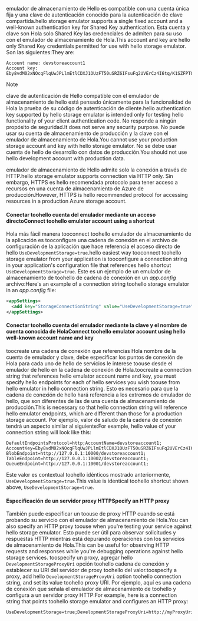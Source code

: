 <span data-ttu-id="45ff0-101">emulador de almacenamiento de Hello es compatible con una cuenta única fija y una clave de autenticación conocido para la autenticación de clave compartida.</span><span class="sxs-lookup"><span data-stu-id="45ff0-101">hello storage emulator supports a single fixed account and a well-known authentication key for Shared Key authentication.</span></span> <span data-ttu-id="45ff0-102">Esta cuenta y clave son Hola solo Shared Key las credenciales de admiten para su uso con el emulador de almacenamiento de Hola.</span><span class="sxs-lookup"><span data-stu-id="45ff0-102">This account and key are hello only Shared Key credentials permitted for use with hello storage emulator.</span></span> <span data-ttu-id="45ff0-103">Son las siguientes:</span><span class="sxs-lookup"><span data-stu-id="45ff0-103">They are:</span></span>

```
Account name: devstoreaccount1
Account key: Eby8vdM02xNOcqFlqUwJPLlmEtlCDXJ1OUzFT50uSRZ6IFsuFq2UVErCz4I6tq/K1SZFPTOtr/KBHBeksoGMGw==
```

> [!NOTE]
> <span data-ttu-id="45ff0-104">clave de autenticación de Hello compatible con el emulador de almacenamiento de hello está pensado únicamente para la funcionalidad de Hola la prueba de su código de autenticación de cliente.</span><span class="sxs-lookup"><span data-stu-id="45ff0-104">hello authentication key supported by hello storage emulator is intended only for testing hello functionality of your client authentication code.</span></span> <span data-ttu-id="45ff0-105">No responde a ningún propósito de seguridad.</span><span class="sxs-lookup"><span data-stu-id="45ff0-105">It does not serve any security purpose.</span></span> <span data-ttu-id="45ff0-106">No puede usar su cuenta de almacenamiento de producción y la clave con el emulador de almacenamiento de Hola.</span><span class="sxs-lookup"><span data-stu-id="45ff0-106">You cannot use your production storage account and key with hello storage emulator.</span></span> <span data-ttu-id="45ff0-107">No se debe usar cuenta de hello de desarrollo con datos de producción.</span><span class="sxs-lookup"><span data-stu-id="45ff0-107">You should not use hello development account with production data.</span></span>
> 
> <span data-ttu-id="45ff0-108">emulador de almacenamiento de Hello admite solo la conexión a través de HTTP.</span><span class="sxs-lookup"><span data-stu-id="45ff0-108">hello storage emulator supports connection via HTTP only.</span></span> <span data-ttu-id="45ff0-109">Sin embargo, HTTPS es hello recomendada protocolo para tener acceso a recursos en una cuenta de almacenamiento de Azure de producción.</span><span class="sxs-lookup"><span data-stu-id="45ff0-109">However, HTTPS is hello recommended protocol for accessing resources in a production Azure storage account.</span></span>
> 

#### <a name="connect-toohello-emulator-account-using-a-shortcut"></a><span data-ttu-id="45ff0-110">Conectar toohello cuenta del emulador mediante un acceso directo</span><span class="sxs-lookup"><span data-stu-id="45ff0-110">Connect toohello emulator account using a shortcut</span></span>
<span data-ttu-id="45ff0-111">Hola más fácil manera tooconnect toohello emulador de almacenamiento de la aplicación es tooconfigure una cadena de conexión en el archivo de configuración de la aplicación que hace referencia el acceso directo de hello `UseDevelopmentStorage=true`.</span><span class="sxs-lookup"><span data-stu-id="45ff0-111">hello easiest way tooconnect toohello storage emulator from your application is tooconfigure a connection string in your application's configuration file that references hello shortcut `UseDevelopmentStorage=true`.</span></span> <span data-ttu-id="45ff0-112">Este es un ejemplo de un emulador de almacenamiento de toohello de cadena de conexión en un *app.config* archivo:</span><span class="sxs-lookup"><span data-stu-id="45ff0-112">Here's an example of a connection string toohello storage emulator in an *app.config* file:</span></span> 

```xml
<appSettings>
  <add key="StorageConnectionString" value="UseDevelopmentStorage=true" />
</appSettings>
```

#### <a name="connect-toohello-emulator-account-using-hello-well-known-account-name-and-key"></a><span data-ttu-id="45ff0-113">Conectar toohello cuenta del emulador mediante la clave y el nombre de cuenta conocida de Hola</span><span class="sxs-lookup"><span data-stu-id="45ff0-113">Connect toohello emulator account using hello well-known account name and key</span></span>
<span data-ttu-id="45ff0-114">toocreate una cadena de conexión que referencias Hola nombre de la cuenta de emulador y clave, debe especificar los puntos de conexión de Hola para cada uno de hello de servicios le interese toouse desde el emulador de hello en la cadena de conexión de Hola.</span><span class="sxs-lookup"><span data-stu-id="45ff0-114">toocreate a connection string that references hello emulator account name and key, you must specify hello endpoints for each of hello services you wish toouse from hello emulator in hello connection string.</span></span> <span data-ttu-id="45ff0-115">Esto es necesario para que la cadena de conexión de hello hará referencia a los extremos de emulador de hello, que son diferentes de las de una cuenta de almacenamiento de producción.</span><span class="sxs-lookup"><span data-stu-id="45ff0-115">This is necessary so that hello connection string will reference hello emulator endpoints, which are different than those for a production storage account.</span></span> <span data-ttu-id="45ff0-116">Por ejemplo, valor de saludo de la cadena de conexión tendrá un aspecto similar al siguiente:</span><span class="sxs-lookup"><span data-stu-id="45ff0-116">For example, hello value of your connection string will look like this:</span></span>

```
DefaultEndpointsProtocol=http;AccountName=devstoreaccount1;
AccountKey=Eby8vdM02xNOcqFlqUwJPLlmEtlCDXJ1OUzFT50uSRZ6IFsuFq2UVErCz4I6tq/K1SZFPTOtr/KBHBeksoGMGw==;
BlobEndpoint=http://127.0.0.1:10000/devstoreaccount1;
TableEndpoint=http://127.0.0.1:10002/devstoreaccount1;
QueueEndpoint=http://127.0.0.1:10001/devstoreaccount1;
```

<span data-ttu-id="45ff0-117">Este valor es contextual toohello idénticos mostrado anteriormente, `UseDevelopmentStorage=true`.</span><span class="sxs-lookup"><span data-stu-id="45ff0-117">This value is identical toohello shortcut shown above, `UseDevelopmentStorage=true`.</span></span>

#### <a name="specify-an-http-proxy"></a><span data-ttu-id="45ff0-118">Especificación de un servidor proxy HTTP</span><span class="sxs-lookup"><span data-stu-id="45ff0-118">Specify an HTTP proxy</span></span>
<span data-ttu-id="45ff0-119">También puede especificar un toouse de proxy HTTP cuando se está probando su servicio con el emulador de almacenamiento de Hola.</span><span class="sxs-lookup"><span data-stu-id="45ff0-119">You can also specify an HTTP proxy toouse when you're testing your service against hello storage emulator.</span></span> <span data-ttu-id="45ff0-120">Esto puede ser útil para observar solicitudes y respuestas HTTP mientras está depurando operaciones con los servicios de almacenamiento de Hola.</span><span class="sxs-lookup"><span data-stu-id="45ff0-120">This can be useful for observing HTTP requests and responses while you're debugging operations against hello storage services.</span></span> <span data-ttu-id="45ff0-121">toospecify un proxy, agregar hello `DevelopmentStorageProxyUri` opción toohello cadena de conexión y establecer su URI del servidor de proxy toohello del valor.</span><span class="sxs-lookup"><span data-stu-id="45ff0-121">toospecify a proxy, add hello `DevelopmentStorageProxyUri` option toohello connection string, and set its value toohello proxy URI.</span></span> <span data-ttu-id="45ff0-122">Por ejemplo, aquí es una cadena de conexión que señala el emulador de almacenamiento de toohello y configura a un servidor proxy HTTP:</span><span class="sxs-lookup"><span data-stu-id="45ff0-122">For example, here is a connection string that points toohello storage emulator and configures an HTTP proxy:</span></span>

```
UseDevelopmentStorage=true;DevelopmentStorageProxyUri=http://myProxyUri
```

